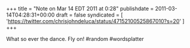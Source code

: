 +++
title = "Note on Mar 14 EDT 2011 at 0:28"
publishdate = 2011-03-14T04:28:31+00:00
draft = false
syndicated = [ 'https://twitter.com/chrisjohndeluca/status/47152100525867010?s=20' ]
+++

What so ever the dance. Fly on! #random #wordsplatter
